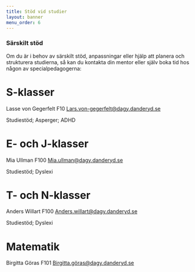 ```yaml
---
title: Stöd vid studier
layout: banner
menu_order: 6
---
```

### Särskilt stöd
Om du är i behov av särskilt stöd, anpassningar eller hjälp att planera och strukturera studierna, så kan du kontakta din mentor eller själv boka tid hos någon av specialpedagogerna:

# S-klasser 
Lasse von Gegerfelt   F10
[Lars.von-gegerfelt@dagy.danderyd.se](mailto:Lars.von-gegerfelt@dagy.danderyd.se)

Studiestöd; Asperger; ADHD

# E- och J-klasser
Mia Ullman            F100
[Mia.ullman@dagy.danderyd.se](mailto:Mia.ullman@dagy.danderyd.se)                                                      

Studiestöd; Dyslexi 

# T- och N-klasser
Anders Willart        F100
[Anders.willart@dagy.danderyd.se](mailto:Anders.willart@dagy.danderyd.se)

Studiestöd; Dyslexi

# Matematik
Birgitta Göras        F101
[Birgitta.göras@dagy.danderyd.se](mailto:Birgitta.göras@dagy.danderyd.se)


